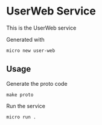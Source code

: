 # UserWeb Service

This is the UserWeb service

Generated with

```
micro new user-web
```

## Usage

Generate the proto code

```
make proto
```

Run the service

```
micro run .
```